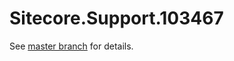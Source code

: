 # Sitecore.Support.103467

See [master branch](https://github.com/sitecoresupport/Sitecore.Support.103467) for details.